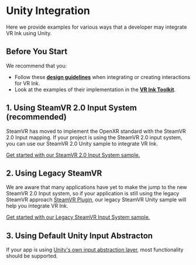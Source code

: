# Unity Integration
Here we provide examples for various ways that a developer may integrate VR Ink using Unity.

## Before You Start
We recommend that you:
- Follow these [**design guidelines**](../../Documentation/DesignGuidelines) when integrating or creating interactions for VR Ink.
- Look at the examples of their implementation in the [**VR Ink Toolkit**](../../Assets/Toolkit).

## 1. Using SteamVR 2.0 Input System (recommended)
SteamVR has moved to implement the OpenXR standard with the SteamVR 2.0 Input mapping. If your project is using the SteamVR 2.0 input system, you can use our SteamVR 2.0 Unity sample to integrate VR Ink.

[Get started with our SteamVR 2.0 Input System sample.](./UnitySample_SteamVR2.0)

## 2. Using Legacy SteamVR
We are aware that many applications have yet to make the jump to the new SteamVR 2.0 Input system, so if your application is still using the legacy SteamVR approach [SteamVR Plugin](https://github.com/ValveSoftware/steamvr_unity_plugin/releases/tag/1.2.3), our legacy SteamVR Unity sample will help you integrate VR Ink.

[Get started with our Legacy SteamVR Input System sample.](./UnitySample_LegacySteamVR)

## 3. Using Default Unity Input Abstracton
If your app is using [Unity's own input abstraction layer](https://docs.unity3d.com/Manual/OpenVRControllers.html), most functionality should be supported.
